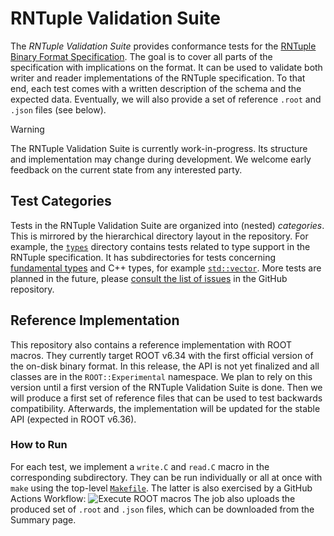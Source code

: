 # RNTuple Validation Suite

The *RNTuple Validation Suite* provides conformance tests for the [RNTuple Binary Format Specification](https://cds.cern.ch/record/2923186).
The goal is to cover all parts of the specification with implications on the format.
It can be used to validate both writer and reader implementations of the RNTuple specification.
To that end, each test comes with a written description of the schema and the expected data.
Eventually, we will also provide a set of reference `.root` and `.json` files (see below).

> [!WARNING]
> The RNTuple Validation Suite is currently work-in-progress.
> Its structure and implementation may change during development.
> We welcome early feedback on the current state from any interested party.

## Test Categories

Tests in the RNTuple Validation Suite are organized into (nested) *categories*.
This is mirrored by the hierarchical directory layout in the repository.
For example, the [`types`](types) directory contains tests related to type support in the RNTuple specification.
It has subdirectories for tests concerning [fundamental types](types/fundamental) and C++ types, for example [`std::vector`](types/vector).
More tests are planned in the future, please [consult the list of issues](https://github.com/root-project/rntuple-validation/issues) in the GitHub repository.

## Reference Implementation

This repository also contains a reference implementation with ROOT macros.
They currently target ROOT v6.34 with the first official version of the on-disk binary format.
In this release, the API is not yet finalized and all classes are in the `ROOT::Experimental` namespace.
We plan to rely on this version until a first version of the RNTuple Validation Suite is done.
Then we will produce a first set of reference files that can be used to test backwards compatibility.
Afterwards, the implementation will be updated for the stable API (expected in ROOT v6.36).

### How to Run

For each test, we implement a `write.C` and `read.C` macro in the corresponding subdirectory.
They can be run individually or all at once with `make` using the top-level [`Makefile`](Makefile).
The latter is also exercised by a GitHub Actions Workflow:
![Execute ROOT macros](https://github.com/root-project/rntuple-validation/actions/workflows/root.yml/badge.svg)
The job also uploads the produced set of `.root` and `.json` files, which can be downloaded from the Summary page.
